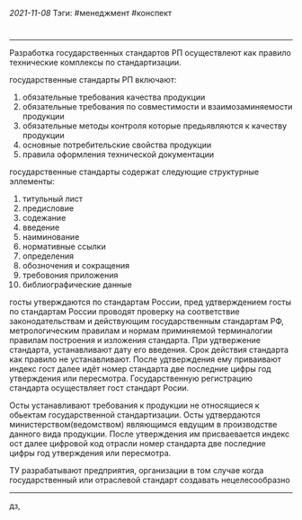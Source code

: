 *2021-11-08*
Тэги: #менеджмент #конспект
# 
---

Разработка государственных стандартов РП осуществлеют как правило технические комплексы по стандартизации.

государственные стандарты РП включают:
1. обязательные требования качества продукции
2. обязательные требования по совместимости и взаимозаминяемости продукции
3. обязательные методы контроля которые предьявляются к качеству продукции
4. основные потребительские свойства продукции
5. правила оформления технической документации

государственные стандарты содержат следующие структурные эллементы:
1. титульный лист
2. предисловие
3. содежание
4. введение
5. наиминование
6. нормативные ссылки
7. определения
8. обозночения и сокращения
9. требовония приложения
10. библиографические данные

госты утверждаются по стандартам России, пред удтверждением госты по стандартам России проводят проверку на соответствие законодательствам и действующим государственным стандартам РФ, метрологическим правилам и нормам приминяемой терминалогии правилам построения и изложения стандарта. При удтвержение стандарта, устанавливают дату его введения. Срок действия стандарта как правило не устанавливают. После удтверждения ему приваивают индекс гост далее идёт номер стандарта две последние цифры год утверждения или пересмотра. Государственную регистрацию стандарта осуществляет гост стандарт Росии.

Осты устанавливают требования к продукции не относящиеся к обьектам государственной стандартизации. Осты удтвердаются  министерством(ведомством) являющимся евдущим в производстве данного вида продукции. После утверждения им присваевается индекс ост далее цифровой код отрасли номер стандарта две последние цифры год утверждения или пересмотра.

ТУ разрабатывают предприятия, организации в том случае когда государственный или отраслевой стандарт создавать нецелесообразно

---

дз, 